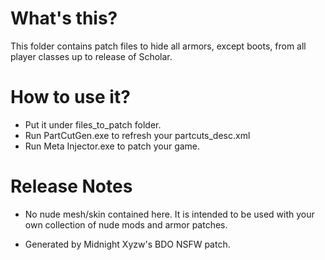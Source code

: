 # What's this?

This folder contains patch files to hide all armors, except boots, from all player classes up to release of Scholar.

# How to use it?

- Put it under files_to_patch folder.
- Run PartCutGen.exe to refresh your partcuts_desc.xml
- Run Meta Injector.exe to patch your game.

# Release Notes

- No nude mesh/skin contained here. It is intended to be used with your own
  collection of nude mods and armor patches.

- Generated by Midnight Xyzw's BDO NSFW patch.
